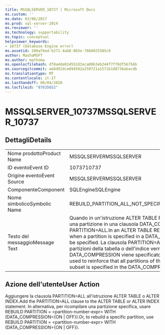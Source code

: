 ```yaml
---
title: MSSQLSERVER_10737 | Microsoft Docs
ms.custom: ''
ms.date: 03/06/2017
ms.prod: sql-server-2014
ms.reviewer: ''
ms.technology: supportability
ms.topic: conceptual
helpviewer_keywords:
- 10737 (Database Engine error)
ms.assetid: 208af6ed-b271-4ab8-803e-7666025385c8
author: MashaMSFT
ms.author: mathoma
ms.openlocfilehash: df8a4de014552d3aca00b3eb244f7ff8df56756b
ms.sourcegitcommit: ad4d92dce894592a259721a1571b1d8736abacdb
ms.translationtype: MT
ms.contentlocale: it-IT
ms.lasthandoff: 08/04/2020
ms.locfileid: "87635652"
---
```

# <a name="mssqlserver_10737"></a><span data-ttu-id="4019d-102">MSSQLSERVER_10737</span><span class="sxs-lookup"><span data-stu-id="4019d-102">MSSQLSERVER_10737</span></span>
    
## <a name="details"></a><span data-ttu-id="4019d-103">Dettagli</span><span class="sxs-lookup"><span data-stu-id="4019d-103">Details</span></span>  
  
|||  
|-|-|  
|<span data-ttu-id="4019d-104">Nome prodotto</span><span class="sxs-lookup"><span data-stu-id="4019d-104">Product Name</span></span>|<span data-ttu-id="4019d-105">MSSQLSERVER</span><span class="sxs-lookup"><span data-stu-id="4019d-105">MSSQLSERVER</span></span>|  
|<span data-ttu-id="4019d-106">ID evento</span><span class="sxs-lookup"><span data-stu-id="4019d-106">Event ID</span></span>|<span data-ttu-id="4019d-107">10737</span><span class="sxs-lookup"><span data-stu-id="4019d-107">10737</span></span>|  
|<span data-ttu-id="4019d-108">Origine evento</span><span class="sxs-lookup"><span data-stu-id="4019d-108">Event Source</span></span>|<span data-ttu-id="4019d-109">MSSQLSERVER</span><span class="sxs-lookup"><span data-stu-id="4019d-109">MSSQLSERVER</span></span>|  
|<span data-ttu-id="4019d-110">Componente</span><span class="sxs-lookup"><span data-stu-id="4019d-110">Component</span></span>|<span data-ttu-id="4019d-111">SQLEngine</span><span class="sxs-lookup"><span data-stu-id="4019d-111">SQLEngine</span></span>|  
|<span data-ttu-id="4019d-112">Nome simbolico</span><span class="sxs-lookup"><span data-stu-id="4019d-112">Symbolic Name</span></span>|<span data-ttu-id="4019d-113">REBUILD_PARTITION_ALL_NOT_SPECIFIED</span><span class="sxs-lookup"><span data-stu-id="4019d-113">REBUILD_PARTITION_ALL_NOT_SPECIFIED</span></span>|  
|<span data-ttu-id="4019d-114">Testo del messaggio</span><span class="sxs-lookup"><span data-stu-id="4019d-114">Message Text</span></span>|<span data-ttu-id="4019d-115">Quando in un'istruzione ALTER TABLE REBUILD o ALTER INDEX REBUILD si specifica una partizione in una clausola DATA_COMPRESSION, è necessario specificare PARTITION=ALL.</span><span class="sxs-lookup"><span data-stu-id="4019d-115">In an ALTER TABLE REBUILD or ALTER INDEX REBUILD statement, when a partition is specified in a DATA_COMPRESSION clause, PARTITION=ALL must be specified.</span></span> <span data-ttu-id="4019d-116">La clausola PARTITION=ALL viene utilizzata per ribadire che tutte le partizioni della tabella o dell'indice verranno ricompilate anche se nella clausola DATA_COMPRESSION viene specificato un solo subset.</span><span class="sxs-lookup"><span data-stu-id="4019d-116">The PARTITION=ALL clause is used to reinforce that all partitions of the table or index will be rebuilt, even if only a subset is specified in the DATA_COMPRESSION clause.</span></span>|  
  
## <a name="user-action"></a><span data-ttu-id="4019d-117">Azione dell'utente</span><span class="sxs-lookup"><span data-stu-id="4019d-117">User Action</span></span>  
 <span data-ttu-id="4019d-118">Aggiungere la clausola PARTITION=ALL all'istruzione ALTER TABLE o ALTER INDEX.</span><span class="sxs-lookup"><span data-stu-id="4019d-118">Add the PARTITION=ALL clause to the ALTER TABLE or ALTER INDEX statement.</span></span> <span data-ttu-id="4019d-119">In alternativa, per ricompilare una partizione specifica, usare REBUILD PARTITION = \<partition-number-expr> WITH (DATA_COMPRESSION={ON | OFF}).</span><span class="sxs-lookup"><span data-stu-id="4019d-119">Or, to rebuild a specific partition, use REBUILD PARTITION = \<partition-number-expr> WITH (DATA_COMPRESSION={ON | OFF}).</span></span>  
  
  
